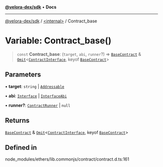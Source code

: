 [**@velora-dex/sdk**](../../README.md) • **Docs**

***

[@velora-dex/sdk](../../globals.md) / [\<internal\>](../README.md) / Contract\_base

# Variable: Contract\_base()

> `const` **Contract\_base**: (`target`, `abi`, `runner`?) => [`BaseContract`](../classes/BaseContract.md) & [`Omit`](../type-aliases/Omit.md)\<[`ContractInterface`](../interfaces/ContractInterface.md), keyof [`BaseContract`](../classes/BaseContract.md)\>

## Parameters

• **target**: `string` \| [`Addressable`](../interfaces/Addressable.md)

• **abi**: [`Interface`](../classes/Interface.md) \| [`InterfaceAbi`](../type-aliases/InterfaceAbi.md)

• **runner?**: [`ContractRunner`](../interfaces/ContractRunner.md) \| `null`

## Returns

[`BaseContract`](../classes/BaseContract.md) & [`Omit`](../type-aliases/Omit.md)\<[`ContractInterface`](../interfaces/ContractInterface.md), keyof [`BaseContract`](../classes/BaseContract.md)\>

## Defined in

node\_modules/ethers/lib.commonjs/contract/contract.d.ts:161

